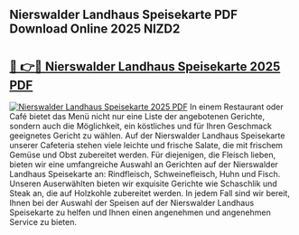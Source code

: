 ## Nierswalder Landhaus Speisekarte PDF Download Online 2025 NIZD2

# <h2><a href="http://gc5yssu.nevu.top/?p=Nierswalder+Landhaus+Speisekarte">🔗 👉🔴 Nierswalder Landhaus Speisekarte 2025 PDF</a></h2>

[![Nierswalder Landhaus Speisekarte 2025 PDF](https://i.imgur.com/dBaPXMq.png)](http://gc5yssu.nevu.top/?p=Nierswalder+Landhaus+Speisekarte)
In einem Restaurant oder Café bietet das Menü nicht nur eine Liste der angebotenen Gerichte, sondern auch die Möglichkeit, ein köstliches und für Ihren Geschmack geeignetes Gericht zu wählen. Auf der Nierswalder Landhaus Speisekarte unserer Cafeteria stehen viele leichte und frische Salate, die mit frischem Gemüse und Obst zubereitet werden. Für diejenigen, die Fleisch lieben, bieten wir eine umfangreiche Auswahl an Gerichten auf der Nierswalder Landhaus Speisekarte an: Rindfleisch, Schweinefleisch, Huhn und Fisch. Unseren Auserwählten bieten wir exquisite Gerichte wie Schaschlik und Steak an, die auf Holzkohle zubereitet werden. In jedem Fall sind wir bereit, Ihnen bei der Auswahl der Speisen auf der Nierswalder Landhaus Speisekarte zu helfen und Ihnen einen angenehmen und angenehmen Service zu bieten.

